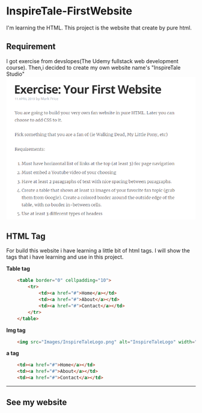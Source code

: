 # InspireTale-FirstWebsite
I'm learning the HTML. This project is the website that create by pure html.

## Requirement
I got exercise from devslopes(The Udemy fullstack web development course). Then,i decided to create my own website name's "InspireTale Studio"
&emsp;<img src="https://github.com/Sahapat/InspireTale-FirstWebsite/blob/master/Images/ExerciseByDevslopes.PNG" alt="RequirementImage" width="600"/>

## HTML Tag
For build this website i have learning a little bit of html tags. I will show the tags that i have learning and use in this project.

<b>Table tag</b>
```html
    <table border="0" cellpadding="10">
        <tr>
            <td><a href="#">Home</a></td>
            <td><a href="#">About</a></td>
            <td><a href="#">Contact</a></td>
        </tr>
    </table>
```

<b>Img tag</b>
```html
    <img src="Images/InspireTaleLogo.png" alt="InspireTaleLogo" width="200" height="200">
```
<b>a tag</b>
```html
    <td><a href="#">Home</a></td>
    <td><a href="#">About</a></td>
    <td><a href="#">Contact</a></td>
```
<hr>

## See my website
